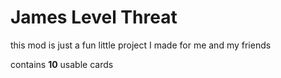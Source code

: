# James Level Threat
this mod is just a fun little project I made for me and my friends

contains **10** usable cards

